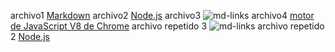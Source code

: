 archivo1
[Markdown](https://es.wikipedia.org/wiki/Madown)
archivo2
[Node.js](https://nodejs.org/)
archivo3
![md-links](https://user-images.githubusercontent.com/110297/42118443-b7a5f1f0-7bc8-11e8-96ad-9cc5593715a6.jpg)
archivo4
[motor de JavaScript V8 de Chrome](https://developers.google.com/v8/)
archivo repetido 3
![md-links](https://user-images.githubusercontent.com/110297/42118443-b7a5f1f0-7bc8-11e8-96ad-9cc5593715a6.jpg)
archivo repetido 2
[Node.js](https://nodejs.org/)